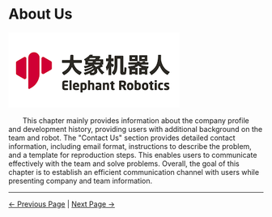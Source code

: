 # About Us
![logo](../resources/9-AboutUs/logo.png)

&emsp;&emsp;This chapter mainly provides information about the company profile and development history, providing users with additional background on the team and robot. The "Contact Us" section provides detailed contact information, including email format, instructions to describe the problem, and a template for reproduction steps. This enables users to communicate effectively with the team and solve problems. Overall, the goal of this chapter is to establish an efficient communication channel with users while presenting company and team information.

---
[← Previous Page](../8-FilesDownload/8-FilesDownload.md) | [Next Page →](./9.1-company.md)